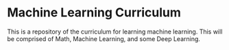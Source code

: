 # Machine Learning Curriculum


This is a repository of the curriculum for learning machine learning. This will be comprised of Math, Machine Learning, and some Deep Learning.
